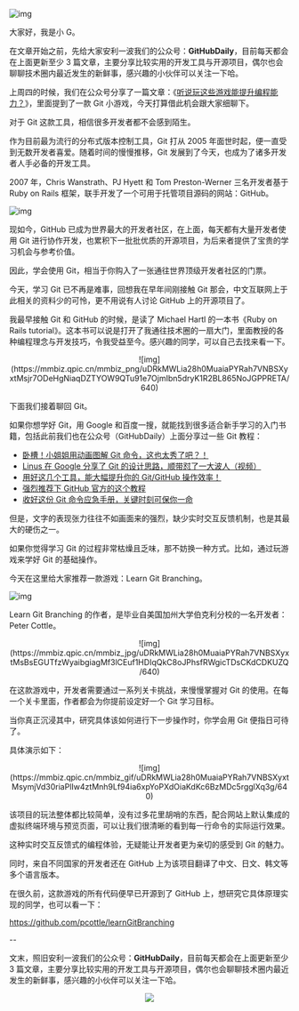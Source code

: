 ![img](https://mmbiz.qpic.cn/mmbiz_png/uDRkMWLia28gfbCThQozkH3IBzdSM5IrAZv5CjC7A2cSL0KrQAQIfD7kibCjpPtcjwEHWicHFmw5M9Gr6VLjDWlicA/640)

大家好，我是小 G。

在文章开始之前，先给大家安利一波我们的公众号：**GitHubDaily**，目前每天都会在上面更新至少 3 篇文章，主要分享比较实用的开发工具与开源项目，偶尔也会聊聊技术圈内最近发生的新鲜事，感兴趣的小伙伴可以关注一下哈。

上周四的时候，我们在公众号分享了一篇文章：《[听说玩这些游戏能提升编程能力？](http://mp.weixin.qq.com/s?__biz=MzAxOTcxNTIwNQ==&mid=2457919248&idx=2&sn=b45af850f29fe6008edcd7c47760c8e7&chksm=8cb6bafabbc133ec1b6e31ff79d0d4079ba5f4d3d3060c96f2a20e8da93d80e6a0bf1f951f33&scene=21#wechat_redirect)》，里面提到了一款 Git 小游戏，今天打算借此机会跟大家细聊下。

对于 Git 这款工具，相信很多开发者都不会感到陌生。

作为目前最为流行的分布式版本控制工具，Git 打从 2005 年面世时起，便一直受到无数开发者喜爱。随着时间的慢慢推移，Git 发展到了今天，也成为了诸多开发者人手必备的开发工具。

2007 年，Chris Wanstrath、PJ Hyett 和 Tom Preston-Werner 三名开发者基于 Ruby on Rails 框架，联手开发了一个可用于托管项目源码的网站：GitHub。

![img](https://mmbiz.qpic.cn/mmbiz_jpg/uDRkMWLia28h0MuaiaPYRah7VNBSXyxtMsnWb2H7K4D4yiafjBMqorVrawZ0lFgAqaagJCzxR6dIAHQyWz6ETefJQ/640)

现如今，GitHub 已成为世界最大的开发者社区，在上面，每天都有大量开发者使用 Git 进行协作开发，也累积下一批批优质的开源项目，为后来者提供了宝贵的学习机会与参考价值。

因此，学会使用 Git，相当于你购入了一张通往世界顶级开发者社区的门票。

今天，学习 Git 已不再是难事，回想我在早年间刚接触 Git 那会，中文互联网上于此相关的资料少的可怜，更不用说有人讨论 GitHub 上的开源项目了。

我最早接触 Git 和 GitHub 的时候，是读了 Michael Hartl 的一本书《Ruby on Rails tutorial》。这本书可以说是打开了我通往技术圈的一扇大门，里面教授的各种编程理念与开发技巧，令我受益至今。感兴趣的同学，可以自己去找来看一下。

<p align="center">
    ![img](https://mmbiz.qpic.cn/mmbiz_png/uDRkMWLia28h0MuaiaPYRah7VNBSXyxtMsjr7ODeHgNiaqDZTYOW9QTu91e7OjmIbn5dryK1R2BL865NoJGPPRETA/640)
</p>

下面我们接着聊回 Git。

如果你想学好 Git，用 Google 和百度一搜，就能找到很多适合新手学习的入门书籍，包括此前我们也在公众号（GitHubDaily）上面分享过一些 Git 教程：

- [卧槽！小姐姐用动画图解 Git 命令，这也太秀了吧？！](http://mp.weixin.qq.com/s?__biz=MzAxOTcxNTIwNQ==&mid=2457919169&idx=2&sn=7514209811adbd09b6161093e8ae3eb4&chksm=8cb6bb2bbbc1323dc0cd1c9110fcc6a2a06774040586fc21a01db98129a03ece8ee4cdb73960&scene=21#wechat_redirect)
- [Linus 在 Google 分享了 Git 的设计思路，顺带怼了一大波人（视频）](https://mp.weixin.qq.com/s?__biz=MzAxOTcxNTIwNQ==&mid=2457915907&idx=1&sn=7f39b7943bf0e9ba4a2b12b47d4a70d7&scene=21#wechat_redirect)
- [用好这几个工具，能大幅提升你的 Git/GitHub 操作效率！](https://mp.weixin.qq.com/s?__biz=MzAxOTcxNTIwNQ==&mid=2457915558&idx=1&sn=de0cdcb9fb199162ffe565e371b3dbf4&scene=21#wechat_redirect)
- [强烈推荐下 GitHub 官方的这个教程](https://mp.weixin.qq.com/s?__biz=MzAxOTcxNTIwNQ==&mid=2457914680&idx=1&sn=0061f76dbd0e33468216a460c624c2b4&scene=21#wechat_redirect)
- [收好这份 Git 命令应急手册，关键时刻可保你一命](https://mp.weixin.qq.com/s?__biz=MzAxOTcxNTIwNQ==&mid=2457914802&idx=1&sn=a8d2cb9b626da84d94d8b2ebd9e85c24&scene=21#wechat_redirect)

但是，文字的表现张力往往不如画面来的强烈，缺少实时交互反馈机制，也是其最大的硬伤之一。

如果你觉得学习 Git 的过程非常枯燥且乏味，那不妨换一种方式。比如，通过玩游戏来学好 Git 的基础操作。

今天在这里给大家推荐一款游戏：Learn Git Branching。

![img](https://mmbiz.qpic.cn/mmbiz_png/uDRkMWLia28h0MuaiaPYRah7VNBSXyxtMsxicic1iaWUF0nePMR4ZzH9OONxtUuNibNRBkr8sZOYgxEqbHzErJticHB0A/640)

Learn Git Branching 的作者，是毕业自美国加州大学伯克利分校的一名开发者：Peter Cottle。

<p align="center">
    ![img](https://mmbiz.qpic.cn/mmbiz_jpg/uDRkMWLia28h0MuaiaPYRah7VNBSXyxtMsBsEGUTfzWyaibgiagMf3lCEuf1HDIqQkC8oJPhsfRWgicTDsCKdCDKUZQ/640)
</p>

在这款游戏中，开发者需要通过一系列关卡挑战，来慢慢掌握对 Git 的使用。在每一个关卡里面，作者都会为你提前设定好一个 Git 学习目标。

当你真正沉浸其中，研究具体该如何进行下一步操作时，你学会用 Git 便指日可待了。

具体演示如下：

<p align="center">
    ![img](https://mmbiz.qpic.cn/mmbiz_gif/uDRkMWLia28h0MuaiaPYRah7VNBSXyxtMsymjVd30riaPlIw4ztMnh9Lf94ia6xpYoPXdOiaKdKc6BzMDc5rgglXq3g/640)
</p>

该项目的玩法整体都比较简单，没有过多花里胡哨的东西，配合网站上默认集成的虚拟终端环境与预览页面，可以让我们很清晰的看到每一行命令的实际运行效果。

这种实时交互反馈式的编程体验，无疑能让开发者更为亲切的感受到 Git 的魅力。

同时，来自不同国家的开发者还在 GitHub 上为该项目翻译了中文、日文、韩文等多个语言版本。

在很久前，这款游戏的所有代码便早已开源到了 GitHub 上，想研究它具体原理实现的同学，也可以看一下：

https://github.com/pcottle/learnGitBranching 

--

文末，照旧安利一波我们的公众号：**GitHubDaily**，目前每天都会在上面更新至少 3 篇文章，主要分享比较实用的开发工具与开源项目，偶尔也会聊聊技术圈内最近发生的新鲜事，感兴趣的小伙伴可以关注一下哈。

<p align="center">
   <img src="https://raw.githubusercontent.com/GitHubDaily/GitHubDaily/master/assets/weixin.png">
</p>